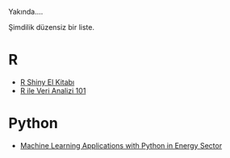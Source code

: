 Yakında....

Şimdilik düzensiz bir liste.

# R

+ [R Shiny El Kitabı](https://acikenerji.github.io/R-shiny/)
+ [R ile Veri Analizi 101](https://acikenerji.github.io/verianalizi101/)

# Python

+ [Machine Learning Applications with Python in Energy Sector](https://acikenerji.github.io/python/ml_in_energy_sector/)
